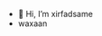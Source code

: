 - 👋 Hi, I’m xirfadsame
- waxaan


<!---
saynisyahan/saynisyahan is a ✨ special ✨ repository because its `README.md` (this file) appears on your GitHub profile.
You can click the Preview link to take a look at your changes.
--->
